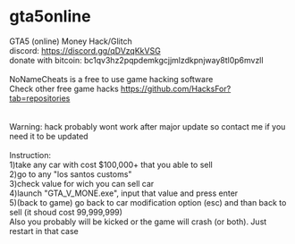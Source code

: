 # gta5online
GTA5 (online) Money Hack/Glitch<br />
discord: https://discord.gg/qDVzqKkVSG<br />
donate with bitcoin: bc1qv3hz2pqpdemkgcjjmlzdkpnjway8tl0p6mvzll<br /><br />
NoNameCheats is a free to use game hacking software<br />
Check other free game hacks https://github.com/HacksFor?tab=repositories<br />
<br /><br />Warning: hack probably wont work after major update so contact me if you need it to be updated
<br /><br />Instruction: <br />1)take any car with cost $100,000+ that you able to sell
<br />2)go to any "los santos customs"
<br />3)check value for wich you can sell car
<br />4)launch "GTA_V_MONE.exe", input that value and press enter
<br />5)(back to game) go back to car modification option (esc) and than back to sell (it shoud cost 99,999,999)
<br />Also you probably will be kicked or the game will crash (or both). Just restart in that case
